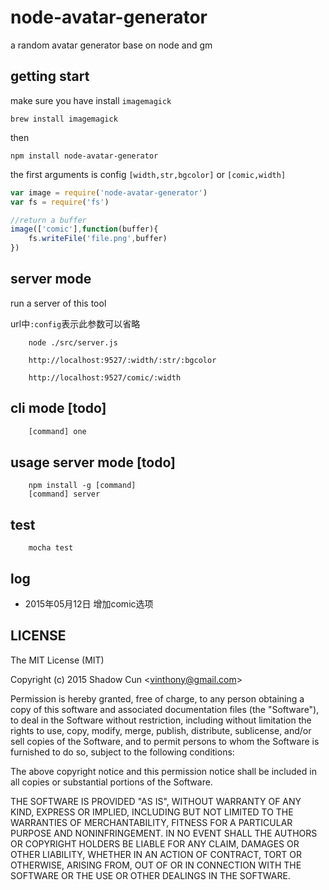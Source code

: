 # node-avatar-generator
a random avatar generator base on node and gm


## getting start
make sure you have install `imagemagick`

```
brew install imagemagick
```

then

```
npm install node-avatar-generator

```
the first arguments is config
`[width,str,bgcolor]`
or
`[comic,width]`
```javascript
var image = require('node-avatar-generator')
var fs = require('fs')

//return a buffer
image(['comic'],function(buffer){
	fs.writeFile('file.png',buffer)	
})
```
## server mode

run a server of this tool

url中`:config`表示此参数可以省略

```
	node ./src/server.js
```

```
	http://localhost:9527/:width/:str/:bgcolor
```

```
	http://localhost:9527/comic/:width
```

## cli mode [todo]

```javascript
	[command] one
```


## usage server mode [todo]

```
	npm install -g [command]
	[command] server
```

## test

```
	mocha test
```

## log

- 2015年05月12日 增加comic选项

## LICENSE

The MIT License (MIT)

Copyright (c) 2015 Shadow Cun <[vinthony@gmail.com](vinthony@gmail.com)>

Permission is hereby granted, free of charge, to any person obtaining a copy
of this software and associated documentation files (the "Software"), to deal
in the Software without restriction, including without limitation the rights
to use, copy, modify, merge, publish, distribute, sublicense, and/or sell
copies of the Software, and to permit persons to whom the Software is
furnished to do so, subject to the following conditions:

The above copyright notice and this permission notice shall be included in all
copies or substantial portions of the Software.

THE SOFTWARE IS PROVIDED "AS IS", WITHOUT WARRANTY OF ANY KIND, EXPRESS OR
IMPLIED, INCLUDING BUT NOT LIMITED TO THE WARRANTIES OF MERCHANTABILITY,
FITNESS FOR A PARTICULAR PURPOSE AND NONINFRINGEMENT. IN NO EVENT SHALL THE
AUTHORS OR COPYRIGHT HOLDERS BE LIABLE FOR ANY CLAIM, DAMAGES OR OTHER
LIABILITY, WHETHER IN AN ACTION OF CONTRACT, TORT OR OTHERWISE, ARISING FROM,
OUT OF OR IN CONNECTION WITH THE SOFTWARE OR THE USE OR OTHER DEALINGS IN THE
SOFTWARE.

